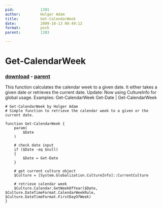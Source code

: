 ```yaml
---
pid:            1391
author:         Holger Adam
title:          Get-CalendarWeek
date:           2009-10-13 00:49:12
format:         posh
parent:         1383

---
```


# Get-CalendarWeek

### [download](//scripts/1391.ps1) - [parent](//scripts/1383.md)

This function calculates the calendar week to a given date. It either takes a given date or retrieves the current date.
Update: Now using CultureInfo for global usage.
Examples:
Get-CalendarWeek
Get-Date | Get-CalendarWeek


```posh
# Get-CalendarWeek by Holger Adam
# Simple function to retrieve the calendar week to a given or the current date.

function Get-CalendarWeek {
	param(
		$Date
	)
	
	# check date input
	if ($Date -eq $null)
	{
		$Date = Get-Date
	}

	# get current culture object
	$Culture = [System.Globalization.CultureInfo]::CurrentCulture
	
	# retrieve calendar week
	$Culture.Calendar.GetWeekOfYear($Date, $Culture.DateTimeFormat.CalendarWeekRule, $Culture.DateTimeFormat.FirstDayOfWeek)
}
```
